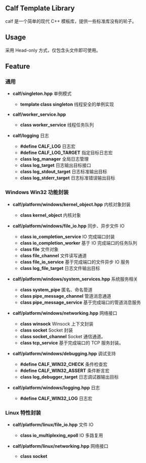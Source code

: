 ## Calf Template Library

calf 是一个简单的现代 C++ 模板库，提供一些标准库没有的轮子。

## Usage

采用 Head-only 方式，仅包含头文件即可使用。

## Feature

### 通用

- **calf/singleton.hpp** 单例模式
  - **template class singleton** 线程安全的单例实现

- **calf/worker_service.hpp**
  - **class worker_service** 线程任务队列

- **calf/logging** 日志
  - **#define CALF_LOG** 日志宏
  - **#define CALF_LOG_TARGET** 指定目标日志宏
  - **class log_manager** 全局日志管理
  - **class log_target** 日志输出目标接口
  - **class log_stdout_target** 日志标准输出目标
  - **class log_stderr_target** 日志标准错误输出目标

### Windows Win32 功能封装

- **calf/platform/windows/kernel_object.hpp** 内核对象封装
  - **class kernel_object** 内核对象

- **calf/platform/windows/file_io.hpp** 同步、异步文件 IO
  - **class io_completion_service** IO 完成端口封装
  - **class io_completion_worker** 基于 IO 完成端口的任务队列
  - **class file** 文件对象
  - **class file_channel** 文件读写通道
  - **class file_io_service** 基于完成端口的文件异步 IO 服务
  - **class log_file_target** 日志文件输出目标

- **calf/platform/windows/system_services.hpp** 系统服务相关
  - **class system_pipe** 匿名、命名管道
  - **class pipe_message_channel** 管道消息通道
  - **class pipe_message_service** 基于完成端口的管道消息服务

- **calf/platform/windows/networking.hpp** 网络接口
  - **class winsock** Winsock 上下文封装
  - **class socket** Socket 封装
  - **class socket_channel** Socket 通信通道。
  - **class tcp_service** 基于完成端口的 TCP 服务封装。

- **calf/platform/windows/debugging.hpp** 调试支持
  - **#define CALF_WIN32_CHECK** 条件检查宏
  - **#define CALF_WIN32_ASSERT** 条件断言宏
  - **class log_debugger_target** 日志调试器输出目标

- **calf/platform/windows/logging.hpp** 日志
  - **#define CALF_WIN32_LOG** 日志宏

### Linux 特性封装

- **calf/platform/linux/file_io.hpp** 文件 IO
  - **class io_multiplexing_epoll** IO 多路复用

- **calf/platform/linux/networking.hpp** 网络接口
  - **class socket**